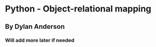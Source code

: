 <h1>Python - Object-relational mapping</h1>
<h2>By Dylan Anderson</h2>
<h3>Will add more later if needed</h3>
